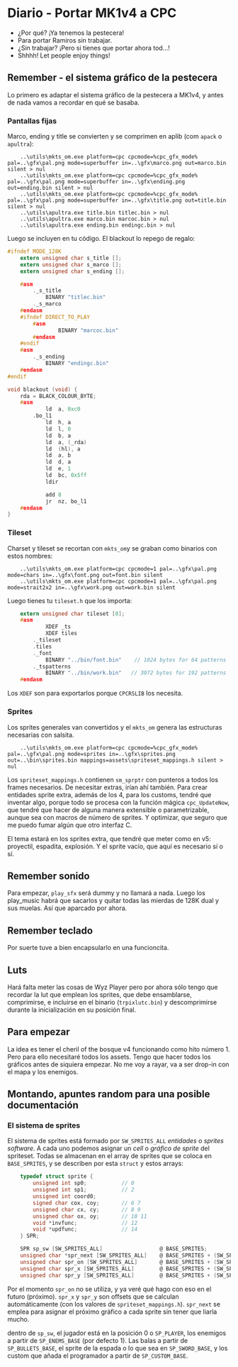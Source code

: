 Diario - Portar MK1v4 a CPC
===========================

- ¿Por qué? ¡Ya tenemos la pestecera! 
- Para portar Ramiros sin trabajar. 
- ¿Sin trabajar? ¡Pero si tienes que portar ahora tod...! 
- Shhhh! Let people enjoy things!

## Remember - el sistema gráfico de la pestecera

Lo primero es adaptar el sistema gráfico de la pestecera a MK1v4, y antes de nada vamos a recordar en qué se basaba.

### Pantallas fijas

Marco, ending y title se convierten y se comprimen en aplib (com `apack` o `apultra`):

```
	..\utils\mkts_om.exe platform=cpc cpcmode=%cpc_gfx_mode% pal=..\gfx\pal.png mode=superbuffer in=..\gfx\marco.png out=marco.bin silent > nul
	..\utils\mkts_om.exe platform=cpc cpcmode=%cpc_gfx_mode% pal=..\gfx\pal.png mode=superbuffer in=..\gfx\ending.png out=ending.bin silent > nul
	..\utils\mkts_om.exe platform=cpc cpcmode=%cpc_gfx_mode% pal=..\gfx\pal.png mode=superbuffer in=..\gfx\title.png out=title.bin silent > nul
	..\utils\apultra.exe title.bin titlec.bin > nul
	..\utils\apultra.exe marco.bin marcoc.bin > nul
	..\utils\apultra.exe ending.bin endingc.bin > nul
```

Luego se incluyen en tu código. El blackout lo repego de regalo:

```c
#ifndef MODE_128K
	extern unsigned char s_title [];
	extern unsigned char s_marco [];
	extern unsigned char s_ending [];

	#asm
		._s_title
			BINARY "titlec.bin"
		._s_marco
	#endasm
	#ifndef DIRECT_TO_PLAY
		#asm
				BINARY "marcoc.bin"
		#endasm
	#endif
	#asm
		._s_ending
			BINARY "endingc.bin"
	#endasm
#endif

void blackout (void) {
	rda = BLACK_COLOUR_BYTE;
	#asm
			ld  a, 0xc0
		.bo_l1
			ld  h, a
			ld  l, 0
			ld  b, a
			ld  a, (_rda)
			ld  (hl), a
			ld  a, b
			ld  d, a
			ld  e, 1
			ld  bc, 0x5ff
			ldir

			add 8
			jr  nz, bo_l1
	#endasm
}
```

### Tileset

Charset y tileset se recortan con `mkts_om`y se graban como binarios con estos nombres:

```
    ..\utils\mkts_om.exe platform=cpc cpcmode=1 pal=..\gfx\pal.png mode=chars in=..\gfx\font.png out=font.bin silent
    ..\utils\mkts_om.exe platform=cpc cpcmode=1 pal=..\gfx\pal.png mode=strait2x2 in=..\gfx\work.png out=work.bin silent
```

Luego tienes tu `tileset.h` que los importa:

```c
	extern unsigned char tileset [0];
	#asm
			XDEF _ts
			XDEF tiles
		._tileset
		.tiles
		._font
			BINARY "../bin/font.bin" 	// 1024 bytes for 64 patterns
		._tspatterns
			BINARY "../bin/work.bin"   // 3072 bytes for 192 patterns
	#endasm
```

Los `XDEF` son para exportarlos porque `CPCRSLIB` los necesita.

### Sprites

Los sprites generales van convertidos y el `mkts_om` genera las estructuras necesarias con salsita.

```
	..\utils\mkts_om.exe platform=cpc cpcmode=%cpc_gfx_mode% pal=..\gfx\pal.png mode=sprites in=..\gfx\sprites.png out=..\bin\sprites.bin mappings=assets\spriteset_mappings.h silent > nul
```

Los `spriteset_mappings.h` contienen `sm_sprptr` con punteros a todos los frames necesarios. De necesitar extras, irían ahí también. Para crear entidades sprite extra, además de los 4, para los customs, tendré que inventar algo, porque todo se procesa con la función mágica `cpc_UpdateNow`, que tendré que hacer de alguna manera extensible o parametrizable, aunque sea con macros de número de sprites.  Y optimizar, que seguro que me puedo fumar algún que otro interfaz C.

El tema estará en los sprites extra, que tendré que meter como en v5: proyectil, espadita, explosión. Y el sprite vacío, que aquí es necesario sí o sí.

## Remember sonido

Para empezar, `play_sfx` será dummy y no llamará a nada. Luego los play_music habrá que sacarlos y quitar todas las mierdas de 128K dual y sus muelas. Así que aparcado por ahora.

## Remember teclado

Por suerte tuve a bien encapsularlo en una funcioncita.

## Luts

Hará falta meter las cosas de Wyz Player pero por ahora sólo tengo que recordar la lut que emplean los sprites, que debe ensamblarse, comprimirse, e incluirse en el binario (`trpixlutc.bin`) y descomprimirse durante la inicialización en su posición final.

## Para empezar

La idea es tener el cheril of the bosque v4 funcionando como hito número 1. Pero para ello necesitaré todos los assets. Tengo que hacer todos los gráficos antes de siquiera empezar. No me voy a rayar, va a ser drop-in con el mapa y los enemigos.

## Montando, apuntes random para una posible documentación

### El sistema de sprites

El sistema de sprites está formado por `SW_SPRITES_ALL` *entidades* o *sprites software*. A cada uno podemos asignar un *cell* o *gráfico de sprite* del spriteset. Todas se almacenan en el array de sprites que se coloca en `BASE_SPRITES`, y se describen por esta `struct` y estos arrays:

```c
	typedef struct sprite {
		unsigned int sp0;			// 0
		unsigned int sp1; 			// 2
		unsigned int coord0;
		signed char cox, coy;		// 6 7
		unsigned char cx, cy; 		// 8 9
		unsigned char ox, oy;		// 10 11
		void *invfunc;				// 12
		void *updfunc;				// 14
	} SPR;

	SPR sp_sw [SW_SPRITES_ALL] 					@ BASE_SPRITES;
	unsigned char *spr_next [SW_SPRITES_ALL] 	@ BASE_SPRITES + (SW_SPRITES_ALL)*16;
	unsigned char spr_on [SW_SPRITES_ALL]		@ BASE_SPRITES + (SW_SPRITES_ALL)*18;
	unsigned char spr_x [SW_SPRITES_ALL]		@ BASE_SPRITES + (SW_SPRITES_ALL)*19;
	unsigned char spr_y [SW_SPRITES_ALL]		@ BASE_SPRITES + (SW_SPRITES_ALL)*20;
```

Por el momento `spr_on` no se utiliza, y ya veré qué hago con eso en el futuro (próximo). `spr_x` y `spr_y` son offsets que se calculan automáticamente (con los valores de `spriteset_mappings.h`). `spr_next` se emplea para asignar el próximo gráfico a cada sprite sin tener que liarla mucho.

dentro de `sp_sw`, el jugador está en la posición 0 o `SP_PLAYER`, los enemigos a partir de `SP_ENEMS_BASE` (por defecto 1). Las balas a partir de `SP_BULLETS_BASE`, el sprite de la espada o lo que sea en `SP_SWORD_BASE`, y los custom que añada el programador a partir de `SP_CUSTOM_BASE`.

